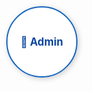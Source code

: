 <!DOCTYPE html>
<html lang="en">
<head>
  <meta charset="UTF-8">
  <meta name="viewport" content="width=device-width, initial-scale=1.0">
  <title>Kitab'-Ista - Home</title>
  <style>
    @import url('https://fonts.googleapis.com/css2?family=Pacifico&family=Roboto:wght@300;400;700&display=swap');

    body {
      font-family: 'Roboto', sans-serif;
      background: url('https://www.transparenttextures.com/patterns/old-moon.png');
      background-color: #fdf6e3;
      background-repeat: repeat;
      margin: 0;
      padding: 0;
    }
    header {
      background-color: #1976d2;
      background-image: url('https://www.transparenttextures.com/patterns/book-cover.png');
      background-size: cover;
      color: white;
      padding: 20px;
      text-align: center;
    }
    h1 {
      font-size: 26px;
      font-family: 'Pacifico', cursive;
    }
    main {
      padding: 20px;
    }
    nav a {
      margin: 10px;
      text-decoration: none;
      color: #0d47a1;
      font-weight: bold;
    }
    nav {
      text-align: center;
      padding: 10px;
      background-color: #bbdefb;
    }
    section {
      margin-bottom: 40px;
    }
    .box {
      background: #ffffff;
      border-radius: 10px;
      box-shadow: 0 4px 8px rgba(0,0,0,0.1);
      padding: 20px;
    }
    input, textarea, button {
      width: 100%;
      padding: 10px;
      margin-top: 10px;
      border-radius: 5px;
      border: 1px solid #ccc;
    }
    button {
      background-color: #1565c0;
      color: white;
      cursor: pointer;
    }
    button:hover {
      background-color: #0d47a1;
    }
    footer {
      text-align: center;
      padding: 20px;
      background-color: #1e88e5;
      color: white;
      font-weight: bold;
      font-family: 'Pacifico', cursive;
    }
    table {
      width: 100%;
      border-collapse: collapse;
      margin-top: 20px;
    }
    th, td {
      padding: 10px;
      border: 1px solid #ddd;
      text-align: left;
    }
    .image-dialog {
      display: flex;
      flex-wrap: wrap;
      gap: 10px;
    }
    .image-dialog img {
      width: 150px;
      height: 150px;
      object-fit: cover;
      border: 2px solid #ccc;
      border-radius: 8px;
    }
    .admin-box {
      position: fixed;
      top: 10px;
      left: 10px;
      background-color: #ffffffcc;
      border: 2px solid #1565c0;
      border-radius: 50%;
      padding: 15px;
      width: 80px;
      height: 80px;
      z-index: 1000;
      box-shadow: 2px 2px 8px rgba(0,0,0,0.2);
      overflow: hidden;
      text-align: center;
      cursor: pointer;
    }
    .admin-box h3 {
      margin: 0;
      font-size: 1.2em;
      color: #0d47a1;
      line-height: 80px;
    }
  </style>
</head>
<body>
  <div class="admin-box" id="adminPanel" onclick="toggleAdminDetails()">
    <h3>📘 Admin Panel</h3>
    <div style="display: none;" id="adminDetails">
      <p><strong>Admin:</strong> davidsilvia2244@gmail.com</p>
      <label><input type="checkbox" id="verifyCount"> Book count verified</label><br>
      <label for="adminDate">📅 Date:</label>
      <input type="date" id="adminDate" name="adminDate" style="width: 100%; margin-top: 5px;">
      <p><strong>Book Count:</strong> <input type="number" id="bookCountDisplay" min="0" style="width: 60px;"></p>
      <button onclick="exportBookRecords()" style="margin-top: 10px; width: 100%;">📤 Export Book Record</button>
    </div>
  </div>

  <script src="https://cdn.sheetjs.com/xlsx-latest/package/xlsx.full.min.js"></script>
  <script>
    function toggleAdminDetails() {
      const details = document.getElementById('adminDetails');
      details.style.display = (details.style.display === 'none' || details.style.display === '') ? 'block' : 'none';
    }

    const adminAuthEmail = 'davidsilvia2244@gmail.com';
    const currentUserEmail = 'davidsilvia2244@gmail.com';

    if (adminAuthEmail === currentUserEmail) {
      document.getElementById('adminPanel').style.display = 'block';
    }

    const bookCountDisplay = document.getElementById('bookCountDisplay');
    const adminDateInput = document.getElementById('adminDate');

    const table = document.querySelector('#library table tbody');
    if (table && bookCountDisplay) {
      const count = table.getElementsByTagName('tr').length;
      bookCountDisplay.value = count;
    }

    function saveBookRecord() {
      const date = adminDateInput.value;
      const count = bookCountDisplay.value;
      if (date && count) {
        const records = JSON.parse(localStorage.getItem('bookRecords') || '[]');
        records.push({ date, count });
        localStorage.setItem('bookRecords', JSON.stringify(records));
      }
    }

    if (adminDateInput && bookCountDisplay) {
      adminDateInput.addEventListener('change', saveBookRecord);
      bookCountDisplay.addEventListener('change', saveBookRecord);
    }

    function exportBookRecords() {
      const records = JSON.parse(localStorage.getItem('bookRecords') || '[]');
      const worksheet = XLSX.utils.json_to_sheet(records);
      const workbook = XLSX.utils.book_new();
      XLSX.utils.book_append_sheet(workbook, worksheet, 'BookRecords');
      XLSX.writeFile(workbook, 'Kitab-Ista_Book_Counts.xlsx');
    }
  </script>
</body>
</html>
